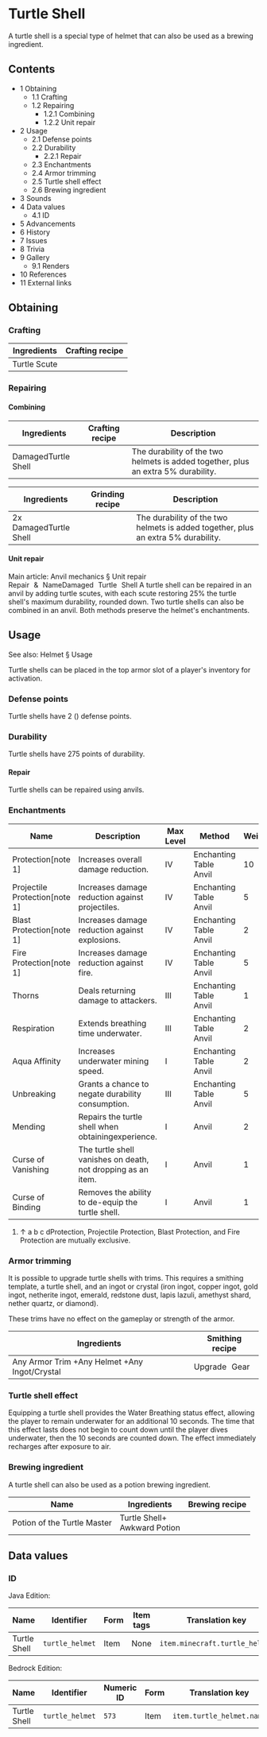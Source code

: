 # Turtle Shell
A turtle shell is a special type of helmet that can also be used as a brewing ingredient.

## Contents
- 1 Obtaining
	- 1.1 Crafting
	- 1.2 Repairing
		- 1.2.1 Combining
		- 1.2.2 Unit repair
- 2 Usage
	- 2.1 Defense points
	- 2.2 Durability
		- 2.2.1 Repair
	- 2.3 Enchantments
	- 2.4 Armor trimming
	- 2.5 Turtle shell effect
	- 2.6 Brewing ingredient
- 3 Sounds
- 4 Data values
	- 4.1 ID
- 5 Advancements
- 6 History
- 7 Issues
- 8 Trivia
- 9 Gallery
	- 9.1 Renders
- 10 References
- 11 External links

## Obtaining
### Crafting
| Ingredients  | Crafting recipe |
|--------------|-----------------|
| Turtle Scute |                 |

### Repairing
#### Combining
| Ingredients         | Crafting recipe | Description                                                                       |
|---------------------|-----------------|-----------------------------------------------------------------------------------|
| DamagedTurtle Shell |                 | The durability of the two helmets is added together, plus an extra 5% durability. |

| Ingredients            | Grinding recipe | Description                                                                       |
|------------------------|-----------------|-----------------------------------------------------------------------------------|
| 2x DamagedTurtle Shell |                 | The durability of the two helmets is added together, plus an extra 5% durability. |

#### Unit repair
Main article: Anvil mechanics § Unit repair
Repair & NameDamaged Turtle Shell
A turtle shell can be repaired in an anvil by adding turtle scutes, with each scute restoring 25% the turtle shell's maximum durability, rounded down. Two turtle shells can also be combined in an anvil. Both methods preserve the helmet's enchantments.

## Usage
See also: Helmet § Usage

Turtle shells can be placed in the top armor slot of a player's inventory for activation.

### Defense points
Turtle shells have 2 () defense points.

### Durability
Turtle shells have 275 points of durability.

#### Repair
Turtle shells can be repaired using anvils.

### Enchantments
| Name                          | Description                                                  | Max Level | Method                     | Weight |
|-------------------------------|--------------------------------------------------------------|-----------|----------------------------|--------|
| Protection[note 1]            | Increases overall damage reduction.                          | IV        | Enchanting Table<br/>Anvil | 10     |
| Projectile Protection[note 1] | Increases damage reduction against projectiles.              | IV        | Enchanting Table<br/>Anvil | 5      |
| Blast Protection[note 1]      | Increases damage reduction against explosions.               | IV        | Enchanting Table<br/>Anvil | 2      |
| Fire Protection[note 1]       | Increases damage reduction against fire.                     | IV        | Enchanting Table<br/>Anvil | 5      |
| Thorns                        | Deals returning damage to attackers.                         | III       | Enchanting Table<br/>Anvil | 1      |
| Respiration                   | Extends breathing time underwater.                           | III       | Enchanting Table<br/>Anvil | 2      |
| Aqua Affinity                 | Increases underwater mining speed.                           | I         | Enchanting Table<br/>Anvil | 2      |
| Unbreaking                    | Grants a chance to negate durability consumption.            | III       | Enchanting Table<br/>Anvil | 5      |
| Mending                       | Repairs the turtle shell when obtainingexperience.           | I         | Anvil                      | 2      |
| Curse of Vanishing            | The turtle shell vanishes on death, not dropping as an item. | I         | Anvil                      | 1      |
| Curse of Binding              | Removes the ability to de-equip the turtle shell.            | I         | Anvil                      | 1      |

1. ↑ a b c dProtection, Projectile Protection, Blast Protection, and Fire Protection are mutually exclusive.

### Armor trimming
It is possible to upgrade turtle shells with trims. This requires a smithing template, a turtle shell, and an ingot or crystal (iron ingot, copper ingot, gold ingot, netherite ingot, emerald, redstone dust, lapis lazuli, amethyst shard, nether quartz, or diamond).

These trims have no effect on the gameplay or strength of the armor. 

| Ingredients                                   | Smithing recipe |
|-----------------------------------------------|-----------------|
| Any Armor Trim +Any Helmet +Any Ingot/Crystal | Upgrade Gear    |

### Turtle shell effect
Equipping a  turtle shell provides the Water Breathing status effect, allowing the player to remain underwater for an additional 10 seconds. The time that this effect lasts does not begin to count down until the player dives underwater, then the 10 seconds are counted down. The effect immediately recharges after exposure to air.

### Brewing ingredient
A turtle shell can also be used as a potion brewing ingredient.

| Name                        | Ingredients                      | Brewing recipe |
|-----------------------------|----------------------------------|----------------|
| Potion of the Turtle Master | Turtle Shell+<br/>Awkward Potion |                |

## Data values
### ID
Java Edition:

| Name         | Identifier      | Form | Item tags | Translation key                |
|--------------|-----------------|------|-----------|--------------------------------|
| Turtle Shell | `turtle_helmet` | Item | None      | `item.minecraft.turtle_helmet` |

Bedrock Edition:

| Name         | Identifier      | Numeric ID | Form | Translation key           |
|--------------|-----------------|------------|------|---------------------------|
| Turtle Shell | `turtle_helmet` | `573`      | Item | `item.turtle_helmet.name` |

